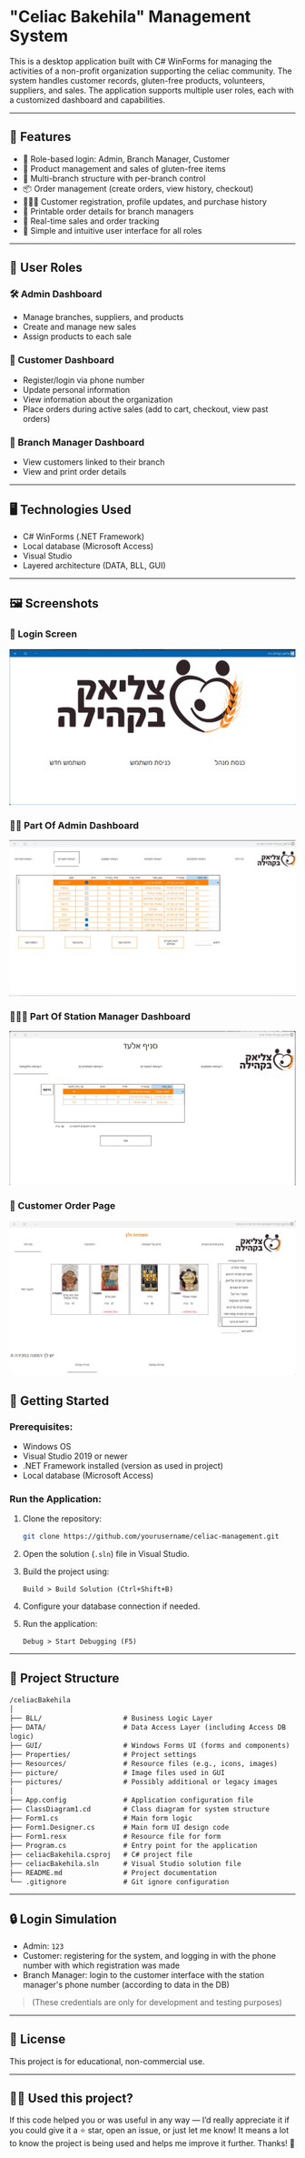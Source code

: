# "Celiac Bakehila" Management System

This is a desktop application built with C# WinForms for managing the activities of a non-profit organization supporting the celiac community. The system handles customer records, gluten-free products, volunteers, suppliers, and sales. The application supports multiple user roles, each with a customized dashboard and capabilities.

---

## 🌟 Features

- 🔐 Role-based login: Admin, Branch Manager, Customer  
- 🛒 Product management and sales of gluten-free items  
- 📍 Multi-branch structure with per-branch control  
- 📦 Order management (create orders, view history, checkout)  
- 🧑‍🤝‍🧑 Customer registration, profile updates, and purchase history  
- 🧾 Printable order details for branch managers  
- 🧮 Real-time sales and order tracking  
- 🧠 Simple and intuitive user interface for all roles  

---

## 👥 User Roles

### 🛠 Admin Dashboard
- Manage branches, suppliers, and products
- Create and manage new sales
- Assign products to each sale

### 🧍 Customer Dashboard
- Register/login via phone number
- Update personal information
- View information about the organization
- Place orders during active sales (add to cart, checkout, view past orders)

### 🏢 Branch Manager Dashboard
- View customers linked to their branch
- View and print order details

---

## 🖥 Technologies Used

- C# WinForms (.NET Framework)  
- Local database (Microsoft Access)  
- Visual Studio  
- Layered architecture (DATA, BLL, GUI)  

---

## 🖼️ Screenshots

### 🔐 Login Screen
![Login](./celiacBakehila/screenshots/login.png)

### 🧑‍💼 Part Of Admin Dashboard
![Admin Dashboard](./celiacBakehila/screenshots/admin_dashboard.png)

### 👨🏼‍💼 Part Of Station Manager Dashboard
![Station Manager Dashboard](./celiacBakehila/screenshots/station_manager_dashboard.png)

### 🛒 Customer Order Page
![Customer Order](./celiacBakehila/screenshots/customer_order.png.png)


## 🚀 Getting Started

### Prerequisites:
- Windows OS  
- Visual Studio 2019 or newer  
- .NET Framework installed (version as used in project)  
- Local database (Microsoft Access)  

### Run the Application:

1. Clone the repository:
   ```bash
   git clone https://github.com/yourusername/celiac-management.git
   ```

2. Open the solution (`.sln`) file in Visual Studio.

3. Build the project using:
   ```
   Build > Build Solution (Ctrl+Shift+B)
   ```

4. Configure your database connection if needed.

5. Run the application:
   ```
   Debug > Start Debugging (F5)
   ```

---

## 📂 Project Structure

```
/celiacBakehila
│
├── BLL/                    # Business Logic Layer
├── DATA/                   # Data Access Layer (including Access DB logic)
├── GUI/                    # Windows Forms UI (forms and components)
├── Properties/             # Project settings
├── Resources/              # Resource files (e.g., icons, images)
├── picture/                # Image files used in GUI
├── pictures/               # Possibly additional or legacy images
│
├── App.config              # Application configuration file
├── ClassDiagram1.cd        # Class diagram for system structure
├── Form1.cs                # Main form logic
├── Form1.Designer.cs       # Main form UI design code
├── Form1.resx              # Resource file for form
├── Program.cs              # Entry point for the application
├── celiacBakehila.csproj   # C# project file
├── celiacBakehila.sln      # Visual Studio solution file
├── README.md               # Project documentation
└── .gitignore              # Git ignore configuration
```

---

## 🔒 Login Simulation

- Admin: `123`
- Customer: registering for the system, and logging in with the phone number with which registration was made
- Branch Manager: login to the customer interface with the station manager's phone number (according to data in the DB)

> (These credentials are only for development and testing purposes)

---


## 📃 License

This project is for educational, non-commercial use.

---


## 🙋‍♀️ Used this project?

If this code helped you or was useful in any way — I’d really appreciate it if you could give it a ⭐ star, open an issue, or just let me know!
It means a lot to know the project is being used and helps me improve it further. Thanks! 💙

